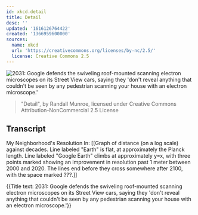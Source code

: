 ```yaml
---
id: xkcd.detail
title: Detail
desc: ''
updated: '1616126764422'
created: '1366959600000'
sources:
  name: xkcd
  url: 'https://creativecommons.org/licenses/by-nc/2.5/'
  license: Creative Commons 2.5
---
```

![2031: Google defends the swiveling roof-mounted scanning electron microscopes on its Street View cars, saying they 'don't reveal anything that couldn't be seen by any pedestrian scanning your house with an electron microscope.'](https://imgs.xkcd.com/comics/detail.png)
> "Detail", by Randall Munroe, licensed under Creative Commons Attribution-NonCommercial 2.5 License

## Transcript
My Neighborhood's Resolution In:
[[Graph of distance (on a log scale) against decades. Line labeled "Earth" is flat, at approximately the Planck length. Line labeled "Google Earth" climbs at approximately y=x, with three points marked showing an improvement in resolution past 1 meter between 2000 and 2020. The lines end before they cross somewhere after 2100, with the space marked ???.]]

{{Title text: 2031: Google defends the swiveling roof-mounted scanning electron microscopes on its Street View cars, saying they 'don't reveal anything that couldn't be seen by any pedestrian scanning your house with an electron microscope.'}}
